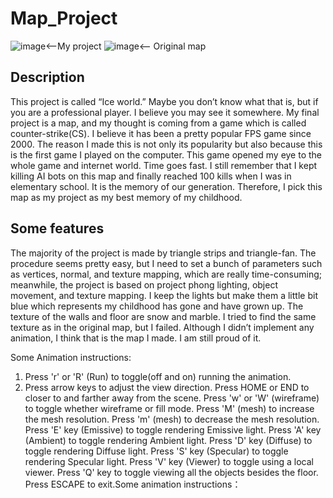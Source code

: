 # Map_Project
![image](https://user-images.githubusercontent.com/87624521/207425672-24e6c1ab-caea-41e0-a5d0-b8279d57fc69.png)<--My project
![image](https://user-images.githubusercontent.com/87624521/207425809-5a463524-1ae2-436e-b9d6-d9090e5a86c9.png)<-- Original map

## Description
This project is called “Ice world.” Maybe you don’t know what that is, but if you are a
professional player. I believe you may see it somewhere. My final project is a map, and my
thought is coming from a game which is called counter-strike(CS). I believe it has been a
pretty popular FPS game since 2000. The reason I made this is not only its popularity but
also because this is the first game I played on the computer. This game opened my eye to
the whole game and internet world. Time goes fast. I still remember that I kept killing AI bots
on this map and finally reached 100 kills when I was in elementary school. It is the memory
of our generation. Therefore, I pick this map as my project as my best memory of my
childhood.

## Some features
The majority of the project is made by triangle strips and triangle-fan. The procedure seems
pretty easy, but I need to set a bunch of parameters such as vertices, normal, and texture
mapping, which are really time-consuming; meanwhile, the project is based on project phong lighting, object movement, and texture mapping. I
keep the lights but make them a little bit blue which represents my childhood has gone and
have grown up. The texture of the walls and floor are snow and marble. I tried to find the same texture as
in the original map, but I failed. Although I didn’t implement any animation, I think that is the
map I made. I am still proud of it.

Some Animation instructions:
1. Press 'r' or 'R' (Run) to toggle(off and on) running the animation.
2. Press arrow keys to adjust the view direction.
Press HOME or END to closer to and farther away from the scene.
Press 'w' or 'W' (wireframe) to toggle whether wireframe or fill mode.
Press 'M' (mesh) to increase the mesh resolution.
Press 'm' (mesh) to decrease the mesh resolution.
Press 'E' key (Emissive) to toggle rendering Emissive light.
Press 'A' key (Ambient) to toggle rendering Ambient light.
Press 'D' key (Diffuse) to toggle rendering Diffuse light.
Press 'S' key (Specular) to toggle rendering Specular light.
Press 'V' key (Viewer) to toggle using a local viewer.
Press 'Q' key to toggle viewing all the objects besides the floor.
Press ESCAPE to exit.Some animation instructions：





